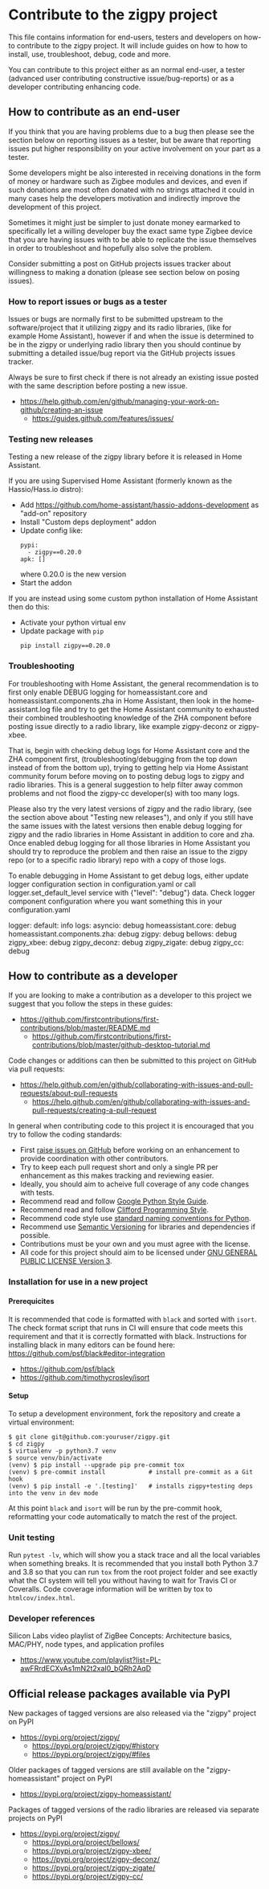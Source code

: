 # Contribute to the zigpy project

This file contains information for end-users, testers and developers on how-to contribute to the zigpy project. It will include guides on how to how to install, use, troubleshoot, debug, code and more.

You can contribute to this project either as an normal end-user, a tester (advanced user contributing constructive issue/bug-reports) or as a developer contributing enhancing code.

## How to contribute as an end-user

If you think that you are having problems due to a bug then please see the section below on reporting issues as a tester, but be aware that reporting issues put higher responsibility on your active involvement on your part as a tester.

Some developers might be also interested in receiving donations in the form of money or hardware such as Zigbee modules and devices, and even if such donations are most often donated with no strings attached it could in many cases help the developers motivation and indirectly improve the development of this project. 

Sometimes it might just be simpler to just donate money earmarked to specifically let a willing developer buy the exact same type Zigbee device that you are having issues with to be able to replicate the issue themselves in order to troubleshoot and hopefully also solve the problem.

Consider submitting a post on GitHub projects issues tracker about willingness to making a donation (please see section below on posing issues).

### How to report issues or bugs as a tester

Issues or bugs are normally first to be submitted upstream to the software/project that it utilizing zigpy and its radio libraries, (like for example Home Assistant), however if and when the issue is determined to be in the zigpy or underlying radio library then you should continue by submitting a detailed issue/bug report via the GitHub projects issues tracker.

Always be sure to first check if there is not already an existing issue posted with the same description before posting a new issue.

- https://help.github.com/en/github/managing-your-work-on-github/creating-an-issue
  - https://guides.github.com/features/issues/
  
### Testing new releases

Testing a new release of the zigpy library before it is released in Home Assistant.

If you are using Supervised Home Assistant (formerly known as the Hassio/Hass.io distro):
- Add https://github.com/home-assistant/hassio-addons-development as "add-on" repository
- Install "Custom deps deployment" addon
- Update config like: 
  ```
  pypi:
    - zigpy==0.20.0
  apk: []
  ```
  where 0.20.0 is the new version
- Start the addon

If you are instead using some custom python installation of Home Assistant then do this:
- Activate your python virtual env
- Update package with ``pip``
  ```
  pip install zigpy==0.20.0

### Troubleshooting 

For troubleshooting with Home Assistant, the general recommendation is to first only enable DEBUG logging for homeassistant.core and homeassistant.components.zha in Home Assistant, then look in the home-assistant.log file and try to get the Home Assistant community to exhausted their combined troubleshooting knowledge of the ZHA component before posting issue directly to a radio library, like example zigpy-deconz or zigpy-xbee.

That is, begin with checking debug logs for Home Assistant core and the ZHA component first, (troubleshooting/debugging from the top down instead of from the bottom up), trying to getting help via Home Assistant community forum before moving on to posting debug logs to zigpy and radio libraries. This is a general suggestion to help filter away common problems and not flood the zigpy-cc developer(s) with too many logs.

Please also try the very latest versions of zigpy and the radio library, (see the section above about "Testing new releases"), and only if you still have the same issues with the latest versions then enable debug logging for zigpy and the radio libraries in Home Assistant in addition to core and zha. Once enabled debug logging for all those libraries in Home Assistant you should try to reproduce the problem and then raise an issue to the zigpy repo (or to a specific radio library) repo with a copy of those logs.

To enable debugging in Home Assistant to get debug logs, either update logger configuration section in configuration.yaml or call logger.set_default_level service with {"level": "debug"} data. Check logger component configuration where you want something this in your configuration.yaml

  logger:
  default: info
  logs:
  asyncio: debug
  homeassistant.core: debug
  homeassistant.components.zha: debug
  zigpy: debug
  bellows: debug
  zigpy_xbee: debug
  zigpy_deconz: debug
  zigpy_zigate: debug
  zigpy_cc: debug

## How to contribute as a developer

If you are looking to make a contribution as a developer to this project we suggest that you follow the steps in these guides:

- https://github.com/firstcontributions/first-contributions/blob/master/README.md
  - https://github.com/firstcontributions/first-contributions/blob/master/github-desktop-tutorial.md

Code changes or additions can then be submitted to this project on GitHub via pull requests:

- https://help.github.com/en/github/collaborating-with-issues-and-pull-requests/about-pull-requests
  - https://help.github.com/en/github/collaborating-with-issues-and-pull-requests/creating-a-pull-request

In general when contributing code to this project it is encouraged that you try to follow the coding standards:

- First [raise issues on GitHub](https://github.com/zigpy/zigpy/issues) before working on an enhancement to provide coordination with other contributors.
- Try to keep each pull request short and only a single PR per enhancement as this makes tracking and reviewing easier.
- Ideally, you should aim to acheive full coverage of any code changes with tests.
- Recommend read and follow [Google Python Style Guide](https://google.github.io/styleguide/pyguide.html).
- Recommend read and follow [Clifford Programming Style](http://www.clifford.at/style.html).
- Recommend code style use [standard naming conventions for Python](https://medium.com/@dasagrivamanu/python-naming-conventions-the-10-points-you-should-know-149a9aa9f8c7).
- Recommend use [Semantic Versioning](http://semver.org/) for libraries and dependencies if possible.
- Contributions must be your own and you must agree with the license.
- All code for this project should aim to be licensed under [GNU GENERAL PUBLIC LICENSE Version 3](https://raw.githubusercontent.com/zigpy/zigpy/dev/LICENSE).

### Installation for use in a new project

#### Prerequicites

It is recommended that code is formatted with `black` and sorted with `isort`. The check format script that runs in CI will ensure that code meets this requirement and that it is correctly formatted with black. Instructions for installing black in many editors can be found here: https://github.com/psf/black#editor-integration

- https://github.com/psf/black
- https://github.com/timothycrosley/isort

#### Setup

To setup a development environment, fork the repository and create a virtual environment:

```shell
$ git clone git@github.com:youruser/zigpy.git
$ cd zigpy
$ virtualenv -p python3.7 venv
$ source venv/bin/activate
(venv) $ pip install --upgrade pip pre-commit tox
(venv) $ pre-commit install            # install pre-commit as a Git hook
(venv) $ pip install -e '.[testing]'   # installs zigpy+testing deps into the venv in dev mode
```

At this point `black` and `isort` will be run by the pre-commit hook, reformatting your code automatically to match the rest of the project.
 
### Unit testing

Run `pytest -lv`, which will show you a stack trace and all the local variables when something breaks. It is recommended that you install both Python 3.7 and 3.8 so that you can run `tox` from the root project folder and see exactly what the CI system will tell you without having to wait for Travis CI or Coveralls. Code coverage information will be written by tox to `htmlcov/index.html`.

### Developer references

Silicon Labs video playlist of ZigBee Concepts: Architecture basics, MAC/PHY, node types, and application profiles
- https://www.youtube.com/playlist?list=PL-awFRrdECXvAs1mN2t2xaI0_bQRh2AqD

## Official release packages available via PyPI

New packages of tagged versions are also released via the "zigpy" project on PyPI
  - https://pypi.org/project/zigpy/
    - https://pypi.org/project/zigpy/#history
    - https://pypi.org/project/zigpy/#files

Older packages of tagged versions are still available on the "zigpy-homeassistant" project on PyPI
  - https://pypi.org/project/zigpy-homeassistant/

Packages of tagged versions of the radio libraries are released via separate projects on PyPI
- https://pypi.org/project/zigpy/
  - https://pypi.org/project/bellows/
  - https://pypi.org/project/zigpy-xbee/
  - https://pypi.org/project/zigpy-deconz/
  - https://pypi.org/project/zigpy-zigate/
  - https://pypi.org/project/zigpy-cc/
